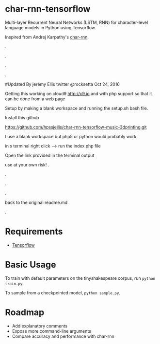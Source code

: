 # char-rnn-tensorflow
Multi-layer Recurrent Neural Networks (LSTM, RNN) for character-level language models in Python using Tensorflow.

Inspired from Andrej Karpathy's [char-rnn](https://github.com/karpathy/char-rnn).


.

.

.

.


#Updated By jeremy Ellis twitter @rocksetta 
Oct 24, 2016

Getting this working on cloud9 http://c9.io and with php support so that it can be done from a web page

Setup by making a blank workspace and running the setup.sh bash file.

Install this github 



https://github.com/hpssjellis/char-rnn-tensorflow-music-3dprinting.git

I use a blank workspace but php5 or python would probably work.

in s terminal right click --> run the index.php file

Open the link provided in the terminal output


use at your own risk!
.

.

.

.

back to the original readme.md

.



# Requirements
- [Tensorflow](http://www.tensorflow.org)

# Basic Usage
To train with default parameters on the tinyshakespeare corpus, run `python train.py`.

To sample from a checkpointed model, `python sample.py`.
# Roadmap
- Add explanatory comments
- Expose more command-line arguments
- Compare accuracy and performance with char-rnn
